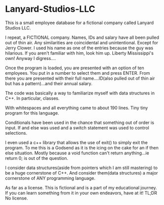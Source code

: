 # Lanyard-Studios-LLC
This is a small employee database for a fictional company called Lanyard Studios LLC.

I repeat, a FICTIONAL company.  Names, IDs and salary have all been pulled out of thin air.  Any similarities are coincidental and unintentional.  Except for Jerry Clower.  I used
his name as one of the entries because the guy was hilarious.  If you aren't familiar with him, look him up.  Liberty Mississippi's own!  Anyway I digress....

Once the program is loaded, you are presented with an option of ten employees.
You put in a number to select them and press ENTER.  From there you are presented with their full name....ID(also pulled out of thin air but has a pattern)...and their annual salary.

The code was basically a way to familiarize myself with data structures in C++.  In particular, classes.  

With whitespaces and all everything came to about 190 lines.  Tiny tiny program for this language.

Conditionals have been used in the chance that something out of order is input.  If and else was used and a switch statement was used to control selections.

I even used a c++ library that allows the use of exit() to simply exit the program.  To me this is a Godsend as it is the icing on the cake for an if then else situation.
Mostly because a void function can't return anything...ie return 0; is out of the question.

I consider data structures(aside from pointers which I am still mastering) to be a huge cornerstone of C++.  And consider them(data structures) a major cornerstone 
of ANY programming language.

As far as a license.  This is fictional and is a part of my educational journey.  If you can learn something from it in your own endeavors, have at it!  TL;DR No license.
